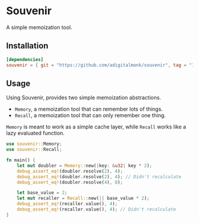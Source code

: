 # Souvenir

A simple memoization tool.

## Installation

```toml
[dependencies]
souvenir = { git = "https://github.com/adigitalmonk/souvenir", tag = "1.0.0" }
```

## Usage

Using Souvenir, provides two simple memoization abstractions.
- `Memory`, a memoization tool that can remember lots of things.
- `Recall`, a memoization tool that can only remember one thing.

`Memory` is meant to work as a simple cache layer, while `Recall` works like a lazy evaluated function.

```rust
use souvenir::Memory;
use souvenir::Recall;

fn main() {
    let mut doubler = Memory::new(|key: &u32| key * 2);
    debug_assert_eq!(doubler.resolve(2), 4);
    debug_assert_eq!(doubler.resolve(2), 4); // Didn't recalculate
    debug_assert_eq!(doubler.resolve(4), 8);

    let base_value = 2;
    let mut recaller = Recall::new(|| base_value * 2);
    debug_assert_eq!(recaller.value(), 4);
    debug_assert_eq!(recaller.value(), 4); // Didn't recalculate
}
```
